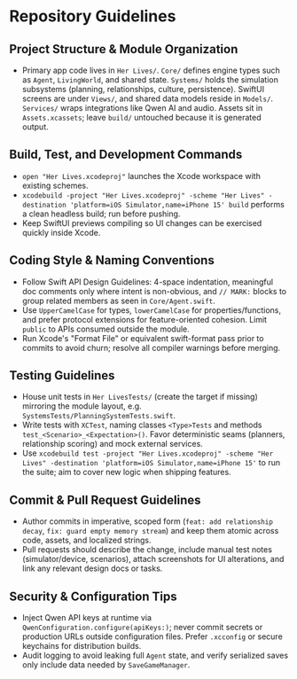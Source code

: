 # Repository Guidelines

## Project Structure & Module Organization
- Primary app code lives in `Her Lives/`. `Core/` defines engine types such as `Agent`, `LivingWorld`, and shared state. `Systems/` holds the simulation subsystems (planning, relationships, culture, persistence). SwiftUI screens are under `Views/`, and shared data models reside in `Models/`. `Services/` wraps integrations like Qwen AI and audio. Assets sit in `Assets.xcassets`; leave `build/` untouched because it is generated output.

## Build, Test, and Development Commands
- `open "Her Lives.xcodeproj"` launches the Xcode workspace with existing schemes.
- `xcodebuild -project "Her Lives.xcodeproj" -scheme "Her Lives" -destination 'platform=iOS Simulator,name=iPhone 15' build` performs a clean headless build; run before pushing.
- Keep SwiftUI previews compiling so UI changes can be exercised quickly inside Xcode.

## Coding Style & Naming Conventions
- Follow Swift API Design Guidelines: 4-space indentation, meaningful doc comments only where intent is non-obvious, and `// MARK:` blocks to group related members as seen in `Core/Agent.swift`.
- Use `UpperCamelCase` for types, `lowerCamelCase` for properties/functions, and prefer protocol extensions for feature-oriented cohesion. Limit `public` to APIs consumed outside the module.
- Run Xcode's "Format File" or equivalent swift-format pass prior to commits to avoid churn; resolve all compiler warnings before merging.

## Testing Guidelines
- House unit tests in `Her LivesTests/` (create the target if missing) mirroring the module layout, e.g. `SystemsTests/PlanningSystemTests.swift`.
- Write tests with `XCTest`, naming classes `<Type>Tests` and methods `test_<Scenario>_<Expectation>()`. Favor deterministic seams (planners, relationship scoring) and mock external services.
- Use `xcodebuild test -project "Her Lives.xcodeproj" -scheme "Her Lives" -destination 'platform=iOS Simulator,name=iPhone 15'` to run the suite; aim to cover new logic when shipping features.

## Commit & Pull Request Guidelines
- Author commits in imperative, scoped form (`feat: add relationship decay`, `fix: guard empty memory stream`) and keep them atomic across code, assets, and localized strings.
- Pull requests should describe the change, include manual test notes (simulator/device, scenarios), attach screenshots for UI alterations, and link any relevant design docs or tasks.

## Security & Configuration Tips
- Inject Qwen API keys at runtime via `QwenConfiguration.configure(apiKeys:)`; never commit secrets or production URLs outside configuration files. Prefer `.xcconfig` or secure keychains for distribution builds.
- Audit logging to avoid leaking full `Agent` state, and verify serialized saves only include data needed by `SaveGameManager`.
